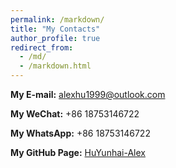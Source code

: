 ```yaml
---
permalink: /markdown/
title: "My Contacts"
author_profile: true
redirect_from: 
  - /md/
  - /markdown.html
---
```


 

**My E-mail:** [alexhu1999@outlook.com]([alexhu1999@outlook.com](https://huyunhai-alex.github.io/markdown/#:~:text=Email%3A%20alexhu1999%40outlook.com))

**My WeChat:** +86 18753146722

**My WhatsApp:** +86 18753146722

**My GitHub Page:** [HuYunhai-Alex](https://github.com/HuYunhai-Alex)

